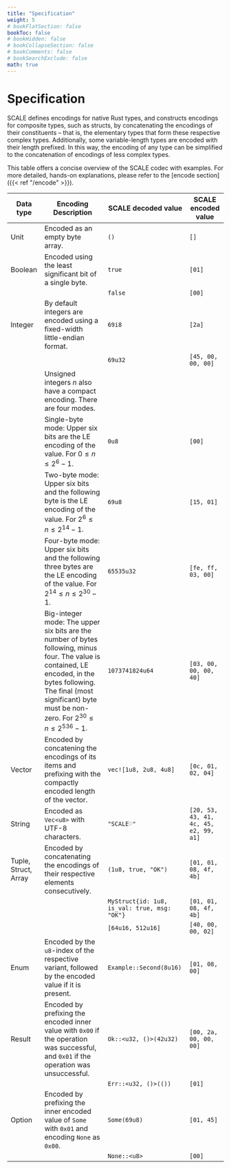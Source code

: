 ```yaml
---
title: "Specification"
weight: 5
# bookFlatSection: false
bookToc: false
# bookHidden: false
# bookCollapseSection: false
# bookComments: false
# bookSearchExclude: false
math: true
---
```


# Specification

SCALE defines encodings for native Rust types, and constructs encodings for composite types, such as structs, by concatenating the encodings of their constituents – that is, the elementary types that form these respective complex types. Additionally, some variable-length types are encoded with their length prefixed. In this way, the encoding of any type can be simplified to the concatenation of encodings of less complex types.

This table offers a concise overview of the SCALE codec with examples. For more detailed, hands-on explanations, please refer to the [encode section]({{< ref "/encode" >}}).

| Data type | Encoding Description |  SCALE decoded value	| SCALE encoded value |
| --        | --          | -- | -- |
| Unit | Encoded as an empty byte array. | `()` | `[]` |
| Boolean    | Encoded using the least significant bit of a single byte. | `true` | `[01]` |
|           |                                                           | `false`| `[00]` |
| Integer | By default integers are encoded using a fixed-width little-endian format. | `69i8` | `[2a]` |
|         |                                                                      | `69u32`| `[45, 00, 00, 00]`|
|         | Unsigned integers $n$ also have a compact encoding. There are four modes. | | | |
|         | Single-byte mode: Upper six bits are the LE encoding of the value. For $0 \leq n \leq 2^6 - 1$. |`0u8` | `[00]` |
|         | Two-byte mode: Upper six bits and the following byte is the LE encoding of the value. For $2^6 \leq n \leq 2^{14} - 1$. |`69u8` | `[15, 01]` | 
|         | Four-byte mode: Upper six bits and the following three bytes are the LE encoding of the value. For $2^{14} \leq n \leq 2^{30} - 1$. |`65535u32` | `[fe, ff, 03, 00]` |
|         | Big-integer mode: The upper six bits are the number of bytes following, minus four. The value is contained, LE encoded, in the bytes following. The final (most significant) byte must be non-zero. For $2^{30} \leq n \leq 2^{536} - 1$. |`1073741824u64` | `[03, 00, 00, 00, 40]` |
| Vector | Encoded by concatening the encodings of its items and prefixing with the compactly encoded length of the vector. |`vec![1u8, 2u8, 4u8]` | `[0c, 01, 02, 04]` |
| String | Encoded as `Vec<u8>` with UTF-8 characters. | `"SCALE♡"` | `[20, 53, 43, 41, 4c, 45, e2, 99, a1]` |
| Tuple, Struct, Array | Encoded by concatenating the encodings of their respective elements consecutively. |`(1u8, true, "OK")` | `[01, 01, 08, 4f, 4b]` |
| | | `MyStruct{id: 1u8, is_val: true, msg: "OK"}`| `[01, 01, 08, 4f, 4b]` |
| | |`[64u16, 512u16]` | `[40, 00, 00, 02]` |
| Enum | Encoded by the `u8`-index of the respective variant, followed by the encoded value if it is present. | `Example::Second(8u16)` | `[01, 08, 00]`|
| Result | Encoded by prefixing the encoded inner value with `0x00` if the operation was successful, and `0x01` if the operation was unsuccessful. |`Ok::<u32, ()>(42u32)` | `[00, 2a, 00, 00, 00]` |
| |  |`Err::<u32, ()>(())` | `[01]` |
| Option | Encoded by prefixing the inner encoded value of `Some` with `0x01` and encoding `None` as `0x00`. |`Some(69u8)` | `[01, 45]` |
|  |  | `None::<u8>` | `[00]` |